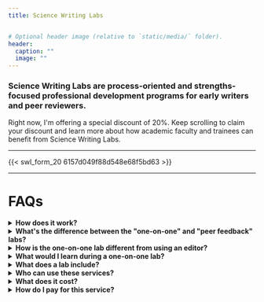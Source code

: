 ```yaml
---
title: Science Writing Labs


# Optional header image (relative to `static/media/` folder).
header:
  caption: ""
  image: ""
---
```


### Science Writing Labs are process-oriented and strengths-focused professional development programs for early writers and peer reviewers. 

Right now, I'm offering a special discount of 20%. Keep scrolling to claim your discount and learn more about how academic faculty and trainees can benefit from Science Writing Labs.

***

{{< swl_form_20 6157d049f88d548e68f5bd63 >}}

***

# **FAQs**

  <details>
      <summary><b>How does it work?</b></summary>

  1. [Register here](https://forms.gle/Xq9o2YJMi1ZMTAVy9).
  
  1. You'll recieve an email to schedule our four sessions.
  
  1. Submit your writing project.
  
  1. Session #1 -- Review your development plan and start learning writing skills.
  
  1. Practice your new writing skills on your writing project and submit for feedback.
  
  1. Session #2 -- Review feedback and learn additional skills.
  
  1. Repeat through Session #4.
  
  1. Session #4 -- Review post-assessment and decide next steps.
  </details>

  <details><summary><b>What's the difference between the "one-on-one" and "peer feedback" labs?</b></summary>
  
  **One-on-One** Labs focus on the writing skills and techniques of ONE trainee.
  
  **Peer Feedback** Labs are groups of _three_ trainees that work together with a single facilitator. These labs focus on the type of feedback necessary during each stage of writing and participants recieve feedback on their feedback from the facilitator.
  </details>
  
  <details><summary><b>How is the one-on-one lab different from using an editor?</b></summary>
    
  [Editorial services]({{< ref "writing_services/" >}}) focus on the details of a single document and what can be done to improve it. 
  
  The Science Writing Labs focus on YOU and your writing skills such as methods for tackling a new writing project or revisions. The writing project that you provide helps target the professional development to meet your needs and gives you an opportunity to practice what you learn.
  </details>
  
  <details>
      <summary><b>What would I learn during a one-on-one lab?</b></summary>

  It depends on where you are in your writing journey but possible topics include:
  
  - the writing process, 
  
  - writing techniques,
  
  - the difference between revision and editing,  
  
  - approaches to revising and/or editing,
  
  - how to make your science more approachable.
  </details>


  <details>
      <summary><b>What does a lab include?</b></summary>

  Each lab includes one month of professional development in four virtual sessions that are accompanied by:
  
   - a personalized development plan, 
    
   - relevant writing resources,
    
   - in-progress reviews with written feedback, and
    
   - pre- and post-assessments.
  </details>
    
  <details>
      <summary><b>Who can use these services?</b></summary>

  Any academic who wants to improve their writing process from undergraduates to tenured professors.
  </details>

  <details>
    <summary><b>What does it cost?</b></summary>
      
  $500 per one-on-one lab.
  
  $1500 per peer feedback lab ($500 per trainee).
  </details>    
    
  <details>
      <summary><b>How do I pay for this service?</b></summary>

  - Graduate students and post-docs can check with their departments and/or respective university offices for professional development grants or similar funds. 
  
  - Many grants and fellowships available to graduate students, postdocs, and early-career researchers include specific funds for professional development and/or consider professional development to be an allowable expense.
  
  - Ask your PI or mentor to sponsor your professional development. There is an extra option (for $100) available to mentors that want to participate directly in their trainee's professional development.
  
  - Ask your department or school to [host]({{< ref "webinars/" >}}) an ASCC writing workshop or interactive webinar.
  </details>
